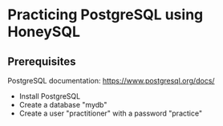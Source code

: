 # Practicing PostgreSQL using HoneySQL

## Prerequisites
PostgreSQL documentation: https://www.postgresql.org/docs/
 - Install PostgreSQL
 - Create a database "mydb"
 - Create a user "practitioner" with a password "practice"
